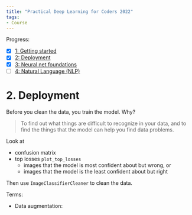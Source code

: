 ```yaml
---
title: "Practical Deep Learning for Coders 2022"
tags:
- Course
---
```


Progress:
- [x] [1: Getting started](https://course.fast.ai/Lessons/lesson1.html)
- [x] [2: Deployment](https://course.fast.ai/Lessons/lesson2.html)
- [x] [3: Neural net foundations](https://course.fast.ai/Lessons/lesson3.html)
- [ ] [4: Natural Language (NLP)](https://course.fast.ai/Lessons/lesson4.html)

# 2. Deployment

Before you clean the data, you train the model. Why?

> To find out what things are difficult to recognize in your data, and to find the things that the model can help you find data problems.

Look at
- confusion matrix
- top losses `plot_top_losses`
  - images that the model is most confident about but wrong, or
  - images that the model is the least confident about but right

Then use `ImageClassifierCleaner` to clean the data.

Terms:
- Data augmentation:
